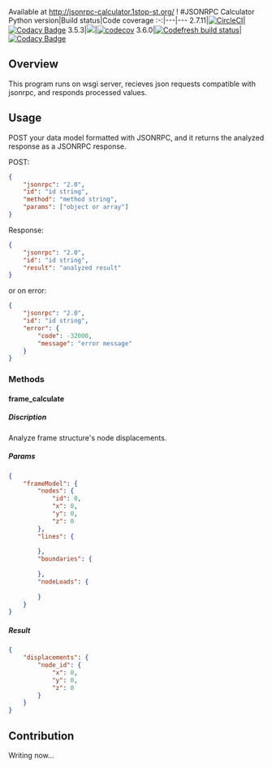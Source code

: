 Available at http://jsonrpc-calculator.1stop-st.org/ !
#JSONRPC Calculator
Python version|Build status|Code coverage
:-:|---|---
2.7.11|[![CircleCI](https://circleci.com/gh/1stop-st/jsonrpc-calculator.svg?style=svg)](https://circleci.com/gh/1stop-st/jsonrpc-calculator)|[![Codacy Badge](https://api.codacy.com/project/badge/Coverage/6f01fe311425497bb25fc51022ab0461)](https://www.codacy.com/app/1stop-st/jsonrpc-calculator?utm_source=github.com&utm_medium=referral&utm_content=1stop-st/jsonrpc-calculator&utm_campaign=Badge_Coverage)
3.5.3|[![](https://codeship.com/projects/d34410c0-e145-0134-2aa0-3a335c5eb36d/status?branch=master)](https://app.codeship.com/projects/205458)|[![codecov](https://codecov.io/gh/1stop-st/jsonrpc-calculator/branch/master/graph/badge.svg)](https://codecov.io/gh/1stop-st/jsonrpc-calculator)
3.6.0|[![Codefresh build status]( https://g.codefresh.io/api/badges/build?repoOwner=1stop-st&repoName=jsonrpc-calculator&branch=master&pipelineName=jsonrpc-calculator&accountName=h-ikeda&type=cf-1)]( https://g.codefresh.io/repositories/1stop-st/jsonrpc-calculator/builds?filter=trigger:build;branch:master;service:58b7cceba5addb0100a9fe0d~jsonrpc-calculator)|
[![Codacy Badge](https://api.codacy.com/project/badge/Grade/6f01fe311425497bb25fc51022ab0461)](https://www.codacy.com/app/h-ikeda/jsonrpc-calculator?utm_source=github.com&utm_medium=referral&utm_content=1stop-st/jsonrpc-calculator&utm_campaign=badger)
## Overview
This program runs on wsgi server, recieves json requests compatible with jsonrpc, and responds processed values.
## Usage
POST your data model formatted with JSONRPC, and it returns the analyzed response as a JSONRPC response.

POST:
```json
{
    "jsonrpc": "2.0",
    "id": "id string",
    "method": "method string",
    "params": ["object or array"]
}
```
Response:
```json
{
    "jsonrpc": "2.0",
    "id": "id string",
    "result": "analyzed result"
}
```
or on error:
```json
{
    "jsonrpc": "2.0",
    "id": "id string",
    "error": {
        "code": -32000,
        "message": "error message"
    }
}
```
### Methods
#### frame_calculate
##### Discription
Analyze frame structure's node displacements.
##### Params
```json
{
    "frameModel": {
        "nodes": {
            "id": 0,
            "x": 0,
            "y": 0,
            "z": 0
        },
        "lines": {
        
        },
        "boundaries": {
        
        },
        "nodeLoads": {
        
        }
    }
}
```
##### Result
```json
{
    "displacements": {
        "node_id": {
            "x": 0,
            "y": 0,
            "z": 0
        }
    }
}
```
## Contribution
Writing now...
